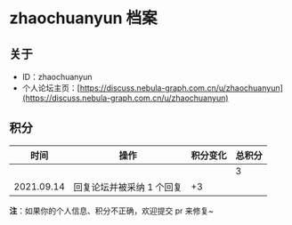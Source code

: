 # zhaochuanyun 档案

## 关于

- ID：zhaochuanyun
- 个人论坛主页：[https://discuss.nebula-graph.com.cn/u/zhaochuanyun](https://discuss.nebula-graph.com.cn/u/zhaochuanyun)

## 积分

| 时间 | 操作 | 积分变化 | 总积分  |
| --- | --- | --- | --- |
|  |  |  | 3 |
| 2021.09.14 | 回复论坛并被采纳 1 个回复 | +3 |  |

**注**：如果你的个人信息、积分不正确，欢迎提交 pr 来修复~